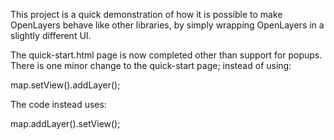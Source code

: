 This project is a quick demonstration of how it is possible to make OpenLayers
behave like other libraries, by simply wrapping OpenLayers in a slightly
different UI.

The quick-start.html page is now completed other than support for popups.
There is one minor change to the quick-start page; instead of using:

   map.setView().addLayer();

The code instead uses:

   map.addLayer().setView();
